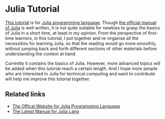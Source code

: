 # Julia Tutorial #

[This tutorial](https://github.com/SimonQijieZhao/JuliaTutorial/blob/master/JuliaTutorial.md)
is for [Julia programming language](http://julialang.org/).  Though
[the official manual of Julia](http://docs.julialang.org/en/latest/manual/)
is well written, it is not quite suitable for newbies to grasp the
basics of Julia in a short time, at least in my opinion.  From the
perspective of first-time learners, in this tutorial, I put together
and re-organise all the necessities for learning Julia, so that the
reading would go more smoothly, without jumping back and forth
different sections of other materials before understanding the context
at hand.


Currently it contains the basics of Julia.  However, more advanced
topics will be added when this tutorial reach a certain length.  And I
hope more people who are interested in Julia for technical computing
and want to contribute will help me improve this tutorial together.


## Related links ##

* [The Offical Website for Julia Programming Language](http://julialang.org/)
* [The Latest Manual for Julia Lang](http://docs.julialang.org/en/latest/manual/)

